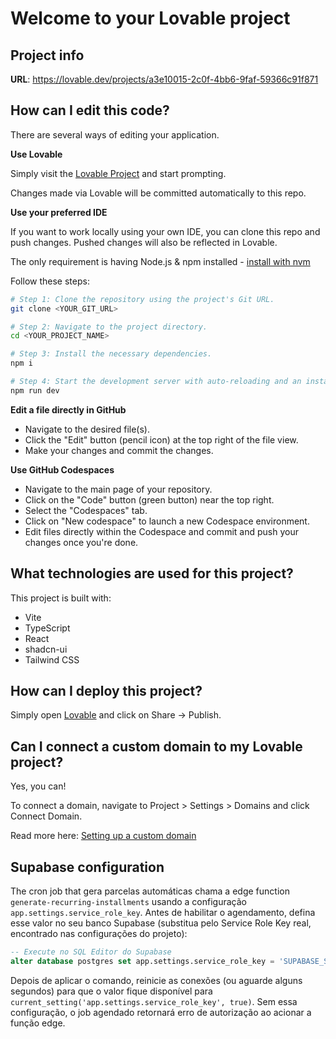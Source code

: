 # Welcome to your Lovable project

## Project info

**URL**: https://lovable.dev/projects/a3e10015-2c0f-4bb6-9faf-59366c91f871

## How can I edit this code?

There are several ways of editing your application.

**Use Lovable**

Simply visit the [Lovable Project](https://lovable.dev/projects/a3e10015-2c0f-4bb6-9faf-59366c91f871) and start prompting.

Changes made via Lovable will be committed automatically to this repo.

**Use your preferred IDE**

If you want to work locally using your own IDE, you can clone this repo and push changes. Pushed changes will also be reflected in Lovable.

The only requirement is having Node.js & npm installed - [install with nvm](https://github.com/nvm-sh/nvm#installing-and-updating)

Follow these steps:

```sh
# Step 1: Clone the repository using the project's Git URL.
git clone <YOUR_GIT_URL>

# Step 2: Navigate to the project directory.
cd <YOUR_PROJECT_NAME>

# Step 3: Install the necessary dependencies.
npm i

# Step 4: Start the development server with auto-reloading and an instant preview.
npm run dev
```

**Edit a file directly in GitHub**

- Navigate to the desired file(s).
- Click the "Edit" button (pencil icon) at the top right of the file view.
- Make your changes and commit the changes.

**Use GitHub Codespaces**

- Navigate to the main page of your repository.
- Click on the "Code" button (green button) near the top right.
- Select the "Codespaces" tab.
- Click on "New codespace" to launch a new Codespace environment.
- Edit files directly within the Codespace and commit and push your changes once you're done.

## What technologies are used for this project?

This project is built with:

- Vite
- TypeScript
- React
- shadcn-ui
- Tailwind CSS

## How can I deploy this project?

Simply open [Lovable](https://lovable.dev/projects/a3e10015-2c0f-4bb6-9faf-59366c91f871) and click on Share -> Publish.

## Can I connect a custom domain to my Lovable project?

Yes, you can!

To connect a domain, navigate to Project > Settings > Domains and click Connect Domain.

Read more here: [Setting up a custom domain](https://docs.lovable.dev/features/custom-domain#custom-domain)

## Supabase configuration

The cron job that gera parcelas automáticas chama a edge function `generate-recurring-installments` usando a configuração `app.settings.service_role_key`. Antes de habilitar o agendamento, defina esse valor no seu banco Supabase (substitua pelo Service Role Key real, encontrado nas configurações do projeto):

```sql
-- Execute no SQL Editor do Supabase
alter database postgres set app.settings.service_role_key = 'SUPABASE_SERVICE_ROLE_KEY_AQUI';
```

Depois de aplicar o comando, reinicie as conexões (ou aguarde alguns segundos) para que o valor fique disponível para `current_setting('app.settings.service_role_key', true)`. Sem essa configuração, o job agendado retornará erro de autorização ao acionar a função edge.
